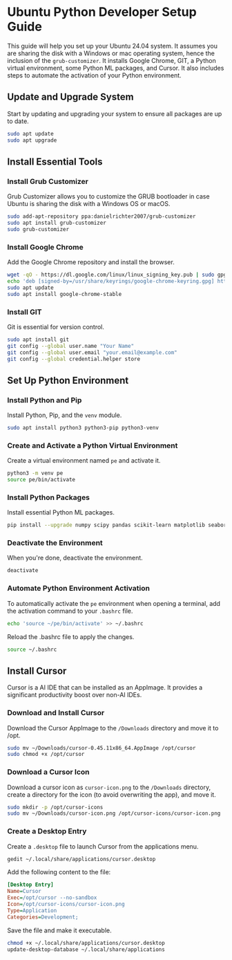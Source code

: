 # Ubuntu Python Developer Setup Guide
This guide will help you set up your Ubuntu 24.04 system. It assumes you are sharing the disk with a Windows or mac operating system, hence the inclusion of the `grub-customizer`. It installs Google Chrome, GIT, a Python virtual environment, some Python ML packages, and Cursor. It also includes steps to automate the activation of your Python environment.

## Update and Upgrade System
Start by updating and upgrading your system to ensure all packages are up to date.
```bash
sudo apt update
sudo apt upgrade
```
## Install Essential Tools

### Install Grub Customizer
Grub Customizer allows you to customize the GRUB bootloader in case Ubuntu is sharing the disk with a Windows OS or macOS.
```bash
sudo add-apt-repository ppa:danielrichter2007/grub-customizer
sudo apt install grub-customizer
sudo grub-customizer
```
### Install Google Chrome
Add the Google Chrome repository and install the browser.
```bash
wget -qO - https://dl.google.com/linux/linux_signing_key.pub | sudo gpg --dearmor -o /usr/share/keyrings/google-chrome-keyring.gpg
echo 'deb [signed-by=/usr/share/keyrings/google-chrome-keyring.gpg] https://dl.google.com/linux/chrome/deb/ stable main' | sudo tee /etc/apt/sources.list.d/google-chrome.list
sudo apt update
sudo apt install google-chrome-stable
```
### Install GIT
Git is essential for version control.
```bash
sudo apt install git
git config --global user.name "Your Name"
git config --global user.email "your.email@example.com"
git config --global credential.helper store
```
## Set Up Python Environment

### Install Python and Pip
Install Python, Pip, and the `venv` module.
```bash
sudo apt install python3 python3-pip python3-venv
```

### Create and Activate a Python Virtual Environment
Create a virtual environment named `pe` and activate it.
```bash
python3 -m venv pe
source pe/bin/activate
```
### Install Python Packages
Install essential Python ML packages.
```bash
pip install --upgrade numpy scipy pandas scikit-learn matplotlib seaborn torch openai tiktoken
```
### Deactivate the Environment
When you're done, deactivate the environment.
```bash
deactivate
```

### Automate Python Environment Activation
To automatically activate the `pe` environment when opening a terminal, add the activation command to your `.bashrc` file.
```bash
echo 'source ~/pe/bin/activate' >> ~/.bashrc
```
Reload the .bashrc file to apply the changes.
```bash
source ~/.bashrc
```

## Install Cursor
Cursor is a AI IDE that can be installed as an AppImage. It provides a significant productivity boost over non-AI IDEs.

### Download and Install Cursor
Download the Cursor AppImage to the `/Downloads` directory and move it to /opt.
```bash
sudo mv ~/Downloads/cursor-0.45.11x86_64.AppImage /opt/cursor
sudo chmod +x /opt/cursor
```

### Download a Cursor Icon
Download a cursor icon as `cursor-icon.png` to the `/Downloads` directory, create a directory for the icon (to avoid overwriting the app), and move it.
```bash
sudo mkdir -p /opt/cursor-icons
sudo mv ~/Downloads/cursor-icon.png /opt/cursor-icons/cursor-icon.png
```

### Create a Desktop Entry
Create a `.desktop` file to launch Cursor from the applications menu.
```bash
gedit ~/.local/share/applications/cursor.desktop
```
Add the following content to the file:
```ini
[Desktop Entry]
Name=Cursor
Exec=/opt/cursor --no-sandbox
Icon=/opt/cursor-icons/cursor-icon.png
Type=Application
Categories=Development;
```
Save the file and make it executable.
```bash
chmod +x ~/.local/share/applications/cursor.desktop
update-desktop-database ~/.local/share/applications
```
